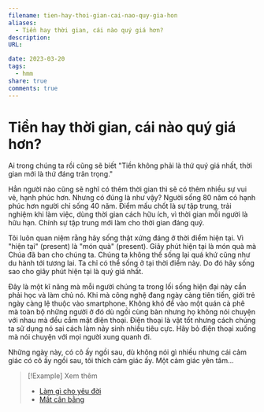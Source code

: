 ```yaml
---
filename: tien-hay-thoi-gian-cai-nao-quy-gia-hon
aliases:
  - Tiền hay thời gian, cái nào quý giá hơn?
description: 
URL: 

date: 2023-03-20
tags:
  - hmm
share: true
comments: true
---
```

# Tiền hay thời gian, cái nào quý giá hơn?

Ai trong chúng ta rồi cũng sẽ biết "Tiền không phải là thứ quý giá nhất, thời gian mới là thứ đáng trân trọng."

Hẳn người nào cũng sẽ nghĩ có thêm thời gian thì sẽ có thêm nhiều sự vui vẻ, hạnh phúc hơn. Nhưng có đúng là như vậy? Người sống 80 năm có hạnh phúc hơn người chỉ sống 40 năm. Điểm mấu chốt là sự tập trung, trải nghiệm khi làm việc, dùng thời gian cách hữu ích, vì thời gian mỗi người là hữu hạn. Chính sự tập trung mới làm cho thời gian đáng quý.

Tôi luôn quan niệm rằng hãy sống thật xứng đáng ở thời điểm hiện tại. Vì "hiện tại" (present) là "món quà" (present). Giây phút hiện tại là món quà mà Chúa đã ban cho chúng ta. Chúng ta không thể sống lại quá khứ cũng như du hành tới tương lai. Ta chỉ có thể sống ở tại thời điểm này. Do đó hãy sống sao cho giây phút hiện tại là quý giá nhất.

Đây là một kĩ năng mà mỗi người chúng ta trong lối sống hiện đại này cần phải học và làm chủ nó. Khi mà công nghệ đang ngày càng tiên tiến, giới trẻ ngày càng lệ thuộc vào smartphone. Không khó để vào một quán cà phê mà toàn bộ những người ở đó dù ngồi cùng bàn nhưng họ không nói chuyện với nhau mà đều cắm mặt điện thoại. Điện thoại là vật tốt nhưng cách chúng ta sử dụng nó sai cách làm nảy sinh nhiều tiêu cực. Hãy bỏ điện thoại xuống mà nói chuyện với mọi người xung quanh đi.

Những ngày này, có cô ấy ngồi sau, dù không nói gì nhiều nhưng cái cảm giác có cô ấy ngồi sau, tôi thích cảm giác ấy. Một cảm giác yên tâm...

> [!Example] Xem thêm
> - [Làm gì cho yêu đời](./lam-gi-cho-yeu-doi.md)
> - [Mất cân bằng](./mat-can-bang.md)